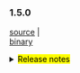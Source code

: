 ### 1.5.0 	

 [source](https://github.com/seata/seata/archive/v1.5.0.zip) |	
 [binary](https://github.com/seata/seata/releases/download/v1.5.0/seata-server-1.5.0.zip) 	

<details>	
  <summary><mark>Release notes</mark></summary>	


  ### Seata 1.5.0	

  Seata 1.5.0 Released.	

  Seata is an easy-to-use, high-performance, open source distributed transaction solution.	

  The version is updated as follows:	

  ### feature：	
- [[#3683](https://github.com/seata/seata/pull/3683)] support redis distributed lock to prevent multi TC competition




  ### bugfix：	




  ### optimize： 	

- [[#3678](https://github.com/seata/seata/pull/3678)] supplement missing configuration and new version documents

  ### test:	



  Thanks to these contributors for their code commits. Please report an unintended omission.  	

  - [slievrly](https://github.com/slievrly) 

  - [a364176773](https://github.com/a364176773) 

    

  Also, we receive many valuable issues, questions and advices from our community. Thanks for you all.	

   #### Link	

   - **Seata:** https://github.com/seata/seata  	
   - **Seata-Samples:** https://github.com/seata/seata-samples   	
   - **Release:** https://github.com/seata/seata/releases	
   - **WebSite:** https://seata.io	


</details>
